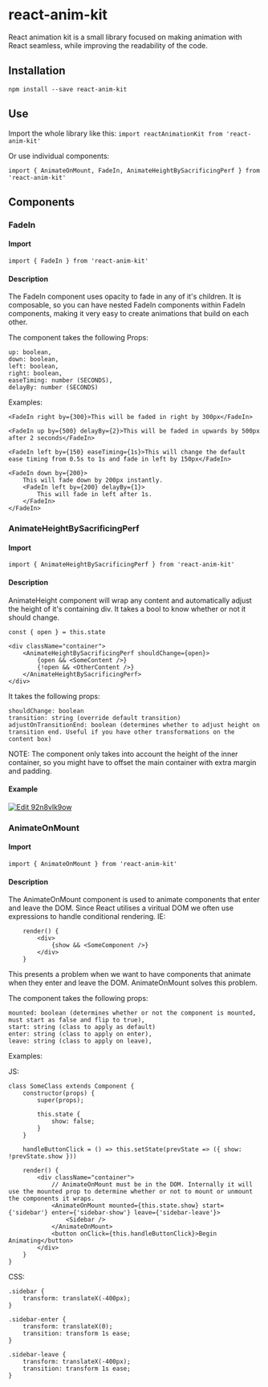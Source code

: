 # react-anim-kit

React animation kit is a small library focused on making animation with React seamless, while improving the readability of the code.

## Installation

```
npm install --save react-anim-kit
```

## Use

Import the whole library like this:
`import reactAnimationKit from 'react-anim-kit'`

Or use individual components:

```
import { AnimateOnMount, FadeIn, AnimateHeightBySacrificingPerf } from 'react-anim-kit'
```

## Components

### FadeIn

#### Import

```
import { FadeIn } from 'react-anim-kit'
```

#### Description

The FadeIn component uses opacity to fade in any of it's children. It is composable, so you can have nested FadeIn components within FadeIn components, making it very easy
to create animations that build on each other.

The component takes the following Props:

```
up: boolean,
down: boolean,
left: boolean,
right: boolean,
easeTiming: number (SECONDS),
delayBy: number (SECONDS)
```

Examples:

```
<FadeIn right by={300}>This will be faded in right by 300px</FadeIn>

<FadeIn up by={500} delayBy={2}>This will be faded in upwards by 500px after 2 seconds</FadeIn>

<FadeIn left by={150} easeTiming={1s}>This will change the default ease timing from 0.5s to 1s and fade in left by 150px</FadeIn>

<FadeIn down by={200}>
    This will fade down by 200px instantly.
    <FadeIn left by={200} delayBy={1}>
        This will fade in left after 1s.
    </FadeIn>
</FadeIn>
```

### AnimateHeightBySacrificingPerf

#### Import

```
import { AnimateHeightBySacrificingPerf } from 'react-anim-kit'
```

#### Description

AnimateHeight component will wrap any content and automatically adjust the height of it's containing div. It takes a
bool to know whether or not it should change.

```
const { open } = this.state

<div className="container">
    <AnimateHeightBySacrificingPerf shouldChange={open}>
        {open && <SomeContent />}
        {!open && <OtherContent />}
    </AnimateHeightBySacrificingPerf>
</div>
```

It takes the following props:

```
shouldChange: boolean
transition: string (override default transition)
adjustOnTransitionEnd: boolean (determines whether to adjust height on transition end. Useful if you have other transformations on the content box)
```

NOTE: The component only takes into account the height of the inner container, so you might have to offset the main container with extra margin and padding.

#### Example

[![Edit 92n8vlk9ow](https://codesandbox.io/static/img/play-codesandbox.svg)](https://codesandbox.io/s/92n8vlk9ow)

### AnimateOnMount

#### Import

```
import { AnimateOnMount } from 'react-anim-kit'
```

#### Description

The AnimateOnMount component is used to animate components that enter and leave the DOM. Since React utilises a viritual DOM we often use expressions to handle
conditional rendering. IE:

```
    render() {
        <div>
            {show && <SomeComponent />}
        </div>
    }
```

This presents a problem when we want to have components that animate when they enter and leave the DOM. AnimateOnMount solves this problem.

The component takes the following props:

```
mounted: boolean (determines whether or not the component is mounted, must start as false and flip to true),
start: string (class to apply as default)
enter: string (class to apply on enter),
leave: string (class to apply on leave),
```

Examples:

JS:

```
class SomeClass extends Component {
    constructor(props) {
        super(props);

        this.state {
            show: false;
        }
    }

    handleButtonClick = () => this.setState(prevState => ({ show: !prevState.show }))

    render() {
        <div className="container">
            // AnimateOnMount must be in the DOM. Internally it will use the mounted prop to determine whether or not to mount or unmount the components it wraps.
            <AnimateOnMount mounted={this.state.show} start={'sidebar'} enter={'sidebar-show'} leave={'sidebar-leave'}>
                <Sidebar />
            </AnimateOnMount>
            <button onClick={this.handleButtonClick}>Begin Animating</button>
        </div>
    }
}
```

CSS:

```
.sidebar {
    transform: translateX(-400px);
}

.sidebar-enter {
    transform: translateX(0);
    transition: transform 1s ease;
}

.sidebar-leave {
    transform: translateX(-400px);
    transition: transform 1s ease;
}
```
